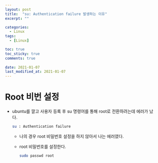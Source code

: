 ```yaml
---
layout: post
title:  "su: Authentication failure 발생하는 이유"
excerpt: ""

categories:
  - Linux
tags:
  - [Linux]

toc: true
toc_sticky: true
comments: true
 
date: 2021-01-07
last_modified_at: 2021-01-07
---
```

# Root 비번 설정

- ubuntu를 깔고 사용자 등록 후 su 명령어를 통해 root로 전환하려는데 에러가 났다.

  ```bash
  su : Authentication failure
  ```

  - 나의 경우 root 비밀번호 설정을 하지 않아서 나는 에러였다.

  - root 비밀번호를 설정한다.

    ```bash
    sudo passwd root
    ```

    

